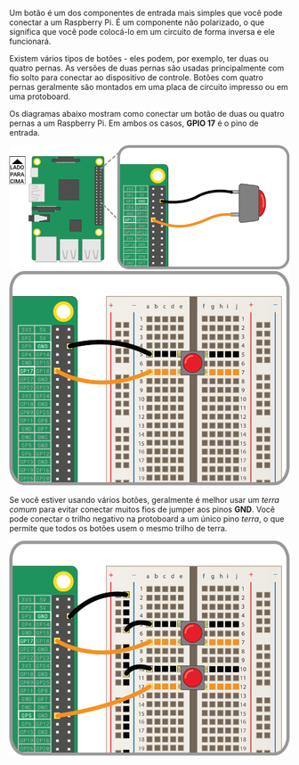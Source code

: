 Um botão é um dos componentes de entrada mais simples que você pode conectar a um Raspberry Pi. É um componente não polarizado, o que significa que você pode colocá-lo em um circuito de forma inversa e ele funcionará.

Existem vários tipos de botões - eles podem, por exemplo, ter duas ou quatro pernas. As versões de duas pernas são usadas principalmente com fio solto para conectar ao dispositivo de controle. Botões com quatro pernas geralmente são montados em uma placa de circuito impresso ou em uma protoboard.

Os diagramas abaixo mostram como conectar um botão de duas ou quatro pernas a um Raspberry Pi. Em ambos os casos, **GPIO 17** é o pino de entrada.

![botão-2-pernas](images/2-pin-button.png) ![botão-4-pernas](images/4-pin-button.png)

Se você estiver usando vários botões, geralmente é melhor usar um *terra comum* para evitar conectar muitos fios de jumper aos pinos **GND**. Você pode conectar o trilho negativo na protoboard a um único pino *terra*, o que permite que todos os botões usem o mesmo trilho de terra.

![botão-2x4-pernas](images/2x4-pin-button.png)
